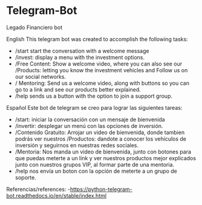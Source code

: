 # Telegram-Bot

Legado Financiero bot

English
This telegram bot was created to accomplish the following tasks:

- /start start the conversation with a welcome message
- /invest: display a menu with the investment options.
- /Free Content: Show a welcome video, where you can also see our /Products: letting you know the investment vehicles and
Follow us on our social networks.
- / Mentoring: Send us a welcome video, along with buttons so you can go to a link and see our products better explained.
- /help sends us a button with the option to join a support group.

Español
Este bot de telegram se creo para lograr las siguientes tareas:

- /start: iniciar la conversación con un mensaje de bienvenida
- /invertir: desplegar un menú con las opciones de inversión.
- /Contenido Gratuito: Arrojar un video de bienvenida, donde tambien podrás ver nuestros /Productos: dandote a conocer los vehículos de inversión y 
seguirnos en nuestras redes sociales.
- /Mentoria: Nos manda un video de bienvenida, junto con botones para que puedas meterte a un link y ver nuestros productos mejor explicados junto con nuestros
grupos VIP, al formar parte de una mentoria.
- /help nos envía un boton con la opción de meterte a un grupo de soporte.

Referencias/references: -https://python-telegram-bot.readthedocs.io/en/stable/index.html
